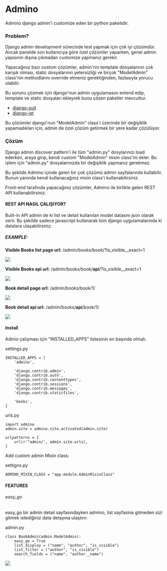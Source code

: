 # Admino

Admino django admin'i customize eden bir python paketidir. 

### Problem?
Django admin development sürecinde test yapmak için çok iyi çözümdür. Ancak panelde son kullanıcıya göre özel çözümler yaparken, genel admin yapısının dışına çıkmadan customize yapmanız gerekir. 

Yapacağınız bazı custom çözümler, admin'nin template dosyalarının çok karışık olması, static dosyalarının yetersizliği ve birçok "ModelAdmin" class'nin methodlarını override etmeniz gerektiğinden, fazlasıyla yorucu olabilir. 

Bu sorunu çözmek için django'nun admin uygulamasını extend edip, template ve static dosyaları ekleyrek bunu çözen paketler mevcuttur. 

- [django-suit](https://github.com/darklow/django-suit)
- [django-jet](https://github.com/geex-arts/django-jet)

Bu çözümler django'nun "ModelAdmin" class'i üzerinde bir değişiklik yapamadıkları için, admin de özel çözüm getirmek bir yere kadar çözülüyor.

### Çözüm

Django admin discover pattern'i ile tüm "admin.py" dosylarınızı load ederken, araya girip, kendi custom "ModelAdmin" mixin class'ini ekler. Bu işlem için "admin.py" dosyalarınızda bir değişiklik yapmanız gerekmez.

Bu şekilde Admino içinde gelen bir çok çözümü admin sayfalarında kullabilir. Bunun yanında kendi kullanacağınız mixin class'i kullanabilirsiniz. 

Front-end tarafında yapacağınız çözümler, Admino ile birlikte gelen REST API kullanabilirsiniz. 

#### REST API NASIL ÇALIŞIYOR?

Built-in API admin de ki list ve detail kullanılan model datasını json olarak verir. Bu şekilde sadece javascript kullanarak tüm django uygulamalarında ki datalara ulaşabilirsiniz. 

##### EXAMPLE:

**Visible Books list page url:** /admin/books/book/?is_visible__exact=1

![](http://oi67.tinypic.com/2dqkfbs.jpg)

**Visible Books api url:** /admin/books/book/**api**/?is_visible__exact=1

![](http://oi65.tinypic.com/dwp5i.jpg)


**Book detail page url:** /admin/books/book/1/

![](http://oi67.tinypic.com/2sbvhmx.jpg)


**Book detail api url:** /admin/books/**api**/book/1/

![](http://oi66.tinypic.com/zxlkc6.jpg)


#### Install
Admio çalışması için "INSTALLED_APPS" listesinin en başında olmalı.
    
settings.py
    
    INSTALLED_APPS = [
        'admino',
    
        'django.contrib.admin',
        'django.contrib.auth',
        'django.contrib.contenttypes',
        'django.contrib.sessions',
        'django.contrib.messages',
        'django.contrib.staticfiles',
    
        'books',
    ]

urls.py

    import admino
    admin.site = admino.site.activated(admin.site)
    
    urlpatterns = [
        url(r'^admin/', admin.site.urls),
    ]


Add custom admin Mixin class:

settigns.py

    ADMINO_MIXIN_CLASS = "app.module.AdminMixinClass"
    
    
#### FEATURES

###### easy_go

easy_go bir admin detail sayfasındayken admino, list sayfasina gitmeden sizi gitmek istediğiniz data detayına ulaştırır.

admin.py

    class BookAdmin(admin.ModelAdmin):
        easy_go = True
        list_display = ("name", "author", "is_visible")
        list_filter = ("author", "is_visible")
        search_fields = ("name", "author__name")


![](http://oi64.tinypic.com/2u783ds.jpg)
  






